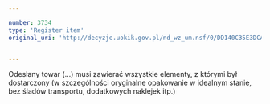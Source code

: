```yaml
---

number: 3734
type: 'Register item'
original_uri: 'http://decyzje.uokik.gov.pl/nd_wz_um.nsf/0/DD140C35E3DCAB55C1257A7900395266?OpenDocument'


---
```


Odesłany towar (...) musi zawierać wszystkie elementy, z którymi był dostarczony (w szczególności oryginalne opakowanie w idealnym stanie, bez śladów transportu, dodatkowych naklejek itp.)
